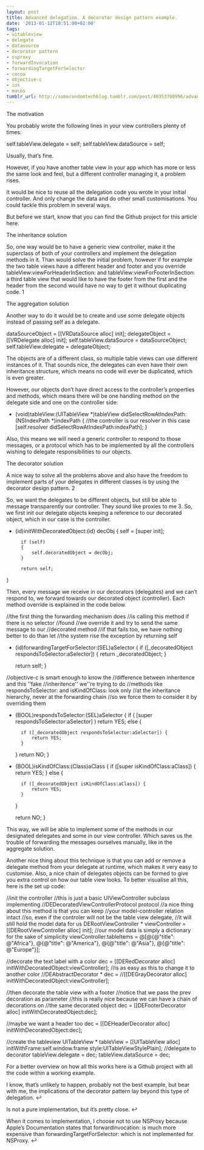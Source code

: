 ```yaml
---
layout: post
title: Advanced delegation. A decorator design pattern example.
date: '2013-01-12T18:51:00+02:00'
tags:
- uitableview
- delegate
- datasource
- decorator pattern
- nsproxy
- forwardInvocation
- forwardingTargetForSelector
- cocoa
- objective-c
- ios
- macos
tumblr_url: http://somerandomtechblog.tumblr.com/post/40353790996/advanced-delegation-decorator-pattern
---
```

The motivation

You probably wrote the following lines in your view controllers plenty of times:

self.tableView.delegate = self;
self.tableView.dataSource = self;


Usually, that’s fine.

However, if you have another table view in your app which has more or less the same look and feel, but a different controller managing it, a problem rises.

It would be nice to reuse all the delegation code you wrote in your initial controller. And only change the data and do other small customisations. You could tackle this problem in several ways.

But before we start, know that you can find the Github project for this article here.


The inheritance solution

So, one way would be to have a generic view controller, make it the superclass of both of your controllers and implement the delegation methods in it. 
Than would solve the initial problem, however if for example the two table views have a different header and footer and you override tableView:viewForHeaderInSection: and tableView:viewForFooterInSection: a third table view that would like to have the footer from the first and the header from the second would have no way to get it without duplicating code. 1

The aggregation solution

Another way to do it would be to create and use some delegate objects instead of passing self as a delegate.

dataSourceObject = [[VRDataSource alloc] init];
delegateObject = [[VRDelegate alloc] init];
self.tableView.dataSource = dataSourceObject;
self.tableView.delegate = delegateObject;


The objects are of a different class, so multiple table views can use different instances of it. That sounds nice, the delegates can even have their own inheritance structure, which means no code will ever be duplicated, which is even greater.

However, our objects don’t have direct access to the controller’s properties and methods, which means there will be one handling method on the delegate side and one on the controller side:

- (void)tableView:(UITableView *)tableView 
          didSelectRowAtIndexPath:(NSIndexPath *)indexPath
{
    //the controller is our resolver in this case  
    [self.resolver didSelectRowAtIndexPath:indexPath];
}


Also, this means we will need a generic controller to respond to those messages, or a protocol which has to be implemented by all the controllers wishing to delegate responsibilities to our objects.

The decorator solution

A nice way to solve all the problems above and also have the freedom to implement parts of your delegates in different classes is by using the decorator design pattern. 2

So, we want the delegates to be different objects, but still be able to message transparently our controller. They sound like proxies to me 3. So, we first init our delegate objects keeping a reference to our decorated object, which in our case is the controller.

- (id)initWithDecoratedObject:(id<DEDecoratedObjectProtocol>) decObj
{
        self = [super init];

        if (self)
        {
            self.decoratedObject = decObj;
        }

        return self;
}


Then, every message we receive in our decorators (delegates) and we can’t respond to, we forward towards our decorated object (controller). Each method override is explained in the code below.

//the first thing the forwarding mechanism does
//is calling this method if there is no selector
//found
//we override it and try to send the same message to our
//decorated method
//if that fails too, we have nothing better to do than let
//the system rise the exception by returning self
- (id)forwardingTargetForSelector:(SEL)aSelector
{
    if ([_decoratedObject respondsToSelector:aSelector]) {
        return _decoratedObject;
    }

    return self;
}

//objective-c is smart enough to know the
//difference between inheritence and this ''fake
//inheritence'' we''re trying to do
//methods like respondsToSelector: and isKindOfClass: look only
//at the inheritance hierarchy, never at the forwarding chain
//so we force them to consider it by overriding them
- (BOOL)respondsToSelector:(SEL)aSelector
{
    if ( [super respondsToSelector:aSelector] )
        return YES;
    else {

        if ([_decoratedObject respondsToSelector:aSelector]) {
            return YES;
        }

    }
    return NO;
}

- (BOOL)isKindOfClass:(Class)aClass
{
    if ([super isKindOfClass:aClass]) {
        return YES;
    }
    else {

        if ([_decoratedObject isKindOfClass:aClass]) {
            return YES;
        }

    }

    return NO;
}


This way, we will be able to implement some of the methods in our designated delegates and some in our view controller. Which saves us the trouble of forwarding the messages ourselves manually, like in the aggregate solution.

Another nice thing about this technique is that you can add or remove a delegate method from your delegate at runtime, which makes it very easy to customise. Also, a nice chain of delegates objects can be formed to give you extra control on how our table view looks. To better visualise all this, here is the set up code:

//init the controller
//this is just a basic UIViewController subclass implementing
//DEDecoratedViewControllerProtocol protocol
//a nice thing about this method is that you can keep 
//your model-controller relation intact
//so, even if the controler will not be the table view delegate, 
//it will still hold the model data for us
DERootViewController * viewController = [[DERootViewController alloc] init];
//our model data is simply a dictionary for the sake of simplicity
viewController.tableItems = @[@{@"title": @"Africa"},
                            @{@"title": @"America"},
                            @{@"title": @"Asia"},
                            @{@"title": @"Europe"}];


//decorate the text label with a color
dec = [[DERedDecorator alloc] initWithDecoratedObject:viewController];
//is as easy as this to change it to another color
//DEAbstractDecorator * dec = 
//[[DEGrayDecorator alloc] initWithDecoratedObject:viewController];



//then decorate the table view with a footer
//notice that we pass the prev decoration as parameter
//this is really nice because we can have a chain of decorations on 
//the same decorated object
dec = [[DEFooterDecorator alloc] initWithDecoratedObject:dec];


//maybe we want a header too
dec = [[DEHeaderDecorator alloc] initWithDecoratedObject:dec];



//create the tableview
UITableView * tableView = 
[[UITableView alloc] initWithFrame:self.window.frame style:UITableViewStylePlain];
//delegate to decorator
tableView.delegate = dec;
tableView.dataSource = dec;


For a better overview on how all this works here is a Github project with all the code within a working example.



I know, that’s unlikely to happen, probably not the best example, but bear with me, the implications of the decorator pattern lay beyond this type of delegation. ↩



Is not a pure implementation, but it’s pretty close. ↩



When it comes to implementation, I choose not to use NSProxy because Apple’s Documentation states that forwardInvocation: is much more expensive than forwardingTargetForSelector: which is not implemented for NSProxy. ↩


